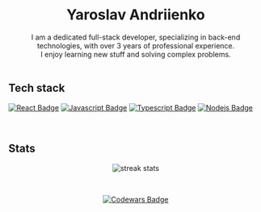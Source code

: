 <h1 align="center">
  Yaroslav Andriienko
</h1>

<div align=center>
  I am a dedicated full-stack developer, specializing in back-end technologies, with over 3 years of professional experience. <br>
  I enjoy learning new stuff and solving complex problems. <br>
</div>

<br>

## Tech stack

[![React Badge](https://img.shields.io/badge/-React-61DBFB?style=for-the-badge&labelColor=black&logo=react&logoColor=61DBFB)](#) [![Javascript Badge](https://img.shields.io/badge/-Javascript-F0DB4F?style=for-the-badge&labelColor=black&logo=javascript&logoColor=F0DB4F)](#) [![Typescript Badge](https://img.shields.io/badge/-Typescript-007acc?style=for-the-badge&labelColor=black&logo=typescript&logoColor=007acc)](#) [![Nodejs Badge](https://img.shields.io/badge/-Nodejs-3C873A?style=for-the-badge&labelColor=black&logo=node.js&logoColor=3C873A)](#)

<br>

## Stats

<div align="center" width="200px">

![streak stats](https://github-readme-streak-stats.herokuapp.com/?user=ogsevko&theme=onedark&hide_border=true)

</div>

<br>

<a align="center" href="https://codewars.com/users/ogsevko">
  
![Codewars Badge](https://www.codewars.com/users/ogsevko/badges/large)
  
</a>
